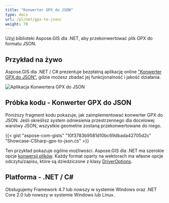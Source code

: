 ```yaml
---
title: "Konwerter GPX do JSON"
type: docs
url: /pl/net/gpx-to-json/
weight: 70
---
```


Użyj biblioteki Aspose.GIS dla .NET, aby przekonwertować plik GPX do formatu JSON.

## **Przykład na żywo**

Aspose.GIS dla .NET / C# prezentuje bezpłatną aplikację online ["Konwerter GPX do JSON"](https://products.aspose.app/gis/conversion/gpx-to-json), gdzie możesz zbadać jej funkcjonalność i jakość działania.

![Aplikacja Konwertera GPX do JSON](conversion.png)

## **Próbka kodu - Konwerter GPX do JSON**

Poniższy fragment kodu pokazuje, jak zaimplementować konwerter GPX do JSON. Jeśli określisz system odniesienia przestrzennego dla docelowej warstwy JSON, wszystkie geometrie zostaną przekonwertowane do niego. 

{{< gist "aspose-com-gists" "10f3783b9581d10bc69dbada42705d2c" "Showcase-CSharp-gpx-to-json.cs" >}}

Ten przykład pokazuje ogólne możliwości. Aspose.GIS dla .NET ma szerokie opcje [konwersji plików](https://docs.aspose.com/gis/net/vector-layers/). Każdy format oparty na wektorach ma własne opcje odczytu/zapisu, które są dziedziczone z klasy [DriverOptions](https://reference.aspose.com/gis/net/aspose.gis/driveroptions).

## **Platforma - .NET / C#**

Obsługujemy Framework 4.7 lub nowszy w systemie Windows oraz .NET Core 2.0 lub nowszy w systemie Windows lub Linux.
